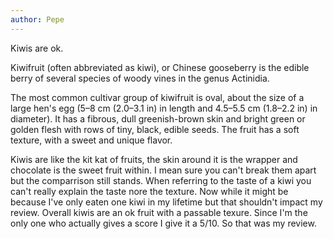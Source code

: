 ```yaml
---
author: Pepe
---
```


Kiwis are ok.

Kiwifruit (often abbreviated as kiwi), or Chinese gooseberry is the edible
berry of several species of woody vines in the genus Actinidia.

The most common cultivar group of kiwifruit is oval, about the size of a large
hen's egg (5–8 cm (2.0–3.1 in) in length and 4.5–5.5 cm (1.8–2.2 in) in
diameter). It has a fibrous, dull greenish-brown skin and bright green or
golden flesh with rows of tiny, black, edible seeds. The fruit has a soft
texture, with a sweet and unique flavor.

Kiwis are like the kit kat of fruits, the skin around it is the wrapper and chocolate is the sweet fruit within. I mean sure you can't break them apart but the comparrison still stands. When referring to the taste of a kiwi you can't really explain the taste nore the texture. Now while it might be because I've only eaten one kiwi in my lifetime but that shouldn't impact my review. Overall kiwis are an ok fruit with a passable texure. Since I'm the only one who actually gives a score I give it a 5/10. So that was my review.